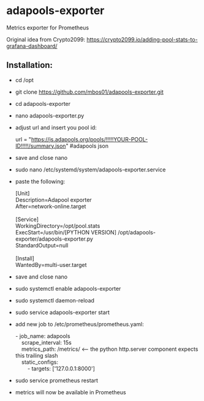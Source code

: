 # adapools-exporter
Metrics exporter for Prometheus

Original idea from Crypto2099: https://crypto2099.io/adding-pool-stats-to-grafana-dashboard/

Installation:
-------------
+ cd /opt
+ git clone https://github.com/mbos01/adapools-exporter.git
+ cd adapools-exporter
+ nano adapools-exporter.py 
+ adjust url and insert you pool id:

    url = "https://js.adapools.org/pools/!!!!!YOUR-POOL-ID!!!!!/summary.json" #adapools json<br>
+ save and close nano
+ sudo nano /etc/systemd/system/adapools-exporter.service
+ paste the following:

    [Unit]<br>
    Description=Adapool exporter<br>
    After=network-online.target<br>
    <br>
    [Service]<br>
    WorkingDirectory=/opt/pool.stats<br>
    ExecStart=/usr/bin/[PYTHON VERSION] /opt/adapools-exporter/adapools-exporter.py<br>
    StandardOutput=null<br>
    <br>
    [Install]<br>
    WantedBy=multi-user.target<br>

+ save and close nano
+ sudo systemctl enable adapools-exporter
+ sudo systemctl daemon-reload
+ sudo service adapools-exporter start

+ add new job to /etc/prometheus/prometheus.yaml:

  \- job_name: adapools<br>
  &nbsp;&nbsp;&nbsp;&nbsp;scrape_interval: 15s<br>
  &nbsp;&nbsp;&nbsp;&nbsp;metrics_path: /metrics/ <-- the python http.server component expects this trailing slash<br>
  &nbsp;&nbsp;&nbsp;&nbsp;static_configs:<br>
  &nbsp;&nbsp;&nbsp;&nbsp;&nbsp;&nbsp;&nbsp;&nbsp;\- targets: ['127.0.0.1:8000']<br>
+ sudo service prometheus restart 
+ metrics will now be available in Prometheus
